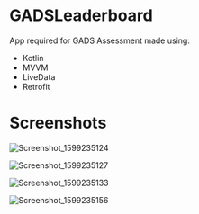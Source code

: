 # GADSLeaderboard
App required for GADS Assessment made using:
- Kotlin
- MVVM
- LiveData
- Retrofit

# Screenshots


![Screenshot_1599235124](https://user-images.githubusercontent.com/17829232/92260946-fa6cc380-eed8-11ea-9741-a99310022537.png)

![Screenshot_1599235127](https://user-images.githubusercontent.com/17829232/92260955-fe98e100-eed8-11ea-8973-fa47d8cd23eb.png)

![Screenshot_1599235133](https://user-images.githubusercontent.com/17829232/92260918-f04ac500-eed8-11ea-8125-092442024a5d.png)

![Screenshot_1599235156](https://user-images.githubusercontent.com/17829232/92260842-d14c3300-eed8-11ea-83f2-46ff61c0740b.png)

